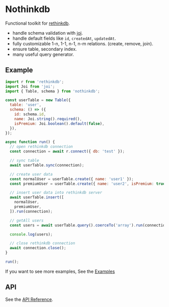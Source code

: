 # Nothinkdb

Functional toolkit for [rethinkdb](https://www.rethinkdb.com/api/javascript/).

- handle schema validation with [joi](https://github.com/hapijs/joi).
- handle default fields like `id`, `createdAt`, `updatedAt`.
- fully customizable 1-n, 1-1, n-1, n-m relations. (create, remove, join).
- ensure table, secondary index.
- many useful query generator.

## Example

```js
import r from 'rethinkdb';
import Joi from 'joi';
import { Table, schema } from 'nothinkdb';

const userTable = new Table({
  table: 'user',
  schema: () => ({
    id: schema.id,
    name: Joi.string().required(),
    isPremium: Joi.boolean().default(false),
  }),
});

async function run() {
  // open rethinkdb connection
  const connection = await r.connect({ db: 'test' });

  // sync table
  await userTable.sync(connection);

  // create user data
  const normalUser = userTable.create({ name: 'user1' });
  const premiumUser = userTable.create({ name: 'user2', isPremium: true });

  // insert user data into rethinkdb server
  await userTable.insert([
    normalUser,
    premiumUser,
  ]).run(connection);

  // getAll users
  const users = await userTable.query().coerceTo('array').run(connection);

  console.log(users);

  // close rethinkdb connection
  await connection.close();
}

run();
```

If you want to see more examples, See the [Examples](https://github.com/ironhee/nothinkdb/tree/master/examples)


## API

See the [API Reference](https://github.com/ironhee/nothinkdb/blob/master/API.md).
